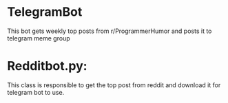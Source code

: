 # TelegramBot
This bot gets weekly top posts from r/ProgrammerHumor and posts it to telegram meme group

# Redditbot.py:
  This class is responsible to get the top post from reddit and download it for telegram bot to use.


